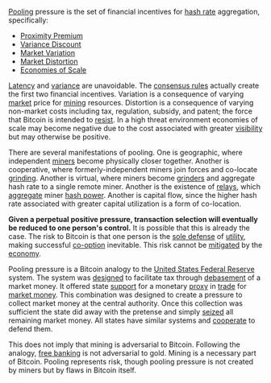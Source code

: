 [Pooling](Glossary#pooling) pressure is the set of financial incentives for [hash rate](Glossary#hash-rate) aggregation, specifically:

* [Proximity Premium](Proximity-Premium-Flaw)
* [Variance Discount](Variance-Discount-Flaw)
* [Market Variation](Glossary#variation)
* [Market Distortion](Glossary#distortion)
* [Economies of Scale](https://en.wikipedia.org/wiki/Economies_of_scale)

[Latency](Glossary#latency) and [variance](Glossary#variance) are unavoidable. The [consensus rules](Glossary#consensus-rules) actually create the first two financial incentives. Variation is a consequence of varying [market](Glossary#market) price for [mining](Glossary#mine) resources. Distortion is a consequence of varying non-market costs including tax, regulation, subsidy, and patent; the force that Bitcoin is intended to [resist](Axiom-of-Resistance). In a high threat environment economies of scale may become negative due to the cost associated with greater [visibility](https://www.theatlantic.com/magazine/archive/2017/09/big-in-venezuela/534177/) but may otherwise be positive.

There are several manifestations of pooling. One is geographic, where independent [miners](Glossary#miner) become physically closer together. Another is cooperative, where formerly-independent miners join forces and co-locate [grinding](Glossary#grind). Another is virtual, where miners become [grinders](Glossary#grinder) and aggregate hash rate to a single remote miner. Another is the existence of [relays](Glossary#relay), which [aggregate](Glossary#aggregation) miner [hash power](Glossary#hash-power). Another is capital flow, since the higher hash rate associated with greater capital utilization is a form of co-location. 

**Given a perpetual positive pressure, transaction selection will eventually be reduced to one person's control.** It is possible that this is already the case. The risk to Bitcoin is that one person is the [sole defense](Risk-Sharing-Principle) of [utility](Glossary#utility), making successful [co-option](Glossary#co-option) inevitable. This risk cannot be [mitigated](Balance-of-Power-Fallacy) by the [economy](Glossary#economy).

Pooling pressure is a Bitcoin analogy to the [United States Federal Reserve](https://www.federalreserve.gov) system. The system was [designed](State-Banking-Principle) to facilitate tax through [debasement](https://en.wikipedia.org/wiki/Debasement) of a market money. It offered state [support](https://en.wikipedia.org/wiki/Legal_tender) for a monetary [proxy](https://en.wikipedia.org/wiki/Federal_Reserve_Note) in [trade](Glossary#trade) for [market money](Money-Taxonomy). This combination was designed to create a pressure to collect market money at the central authority. Once this collection was sufficient the state did away with the pretense and simply [seized](https://en.wikipedia.org/wiki/Executive_Order_6102) all remaining market money. All states have similar systems and [cooperate](https://en.wikipedia.org/wiki/International_Monetary_Fund) to defend them.

This does not imply that mining is adversarial to Bitcoin. Following the analogy, [free banking](https://en.wikipedia.org/wiki/Free_banking) is not adversarial to gold. Mining is a necessary part of Bitcoin. Pooling represents risk, though pooling pressure is not created by miners but by flaws in Bitcoin itself.
